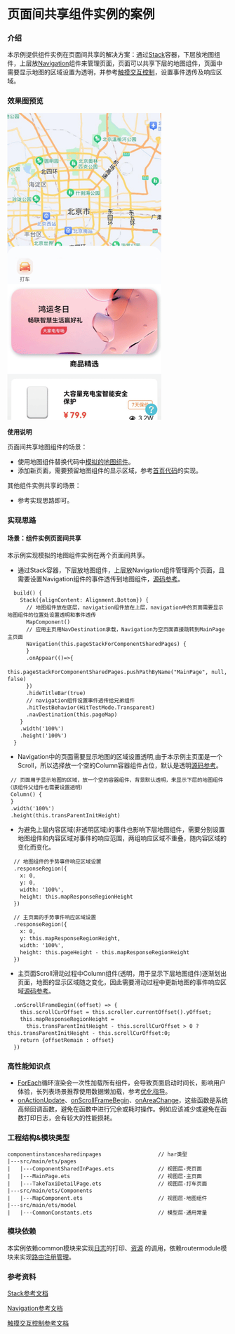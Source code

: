 # 页面间共享组件实例的案例

### 介绍

本示例提供组件实例在页面间共享的解决方案：通过[Stack](https://developer.huawei.com/consumer/cn/doc/harmonyos-references/ts-container-stack-0000001774280970)容器，下层放地图组件，上层放[Navigation](https://developer.huawei.com/consumer/cn/doc/harmonyos-references/ts-basic-components-navigation-0000001821000861)组件来管理页面，页面可以共享下层的地图组件，页面中需要显示地图的区域设置为透明，并参考[触摸交互控制](https://developer.huawei.com/consumer/cn/doc/harmonyos-references/6_31_u89e6_u6478_u4ea4_u4e92_u63a7_u5236-0000001821000817)，设置事件透传及响应区域。
### 效果图预览

![](../../product/entry/src/main/resources/base/media/component_instance_shared_in_pages.gif)

**使用说明**

页面间共享地图组件的场景：
- 使用地图组件替换代码中[模拟的地图组件](src/main/ets/components/MapComponent.ets)。
- 添加新页面，需要预留地图组件的显示区域，参考[首页代码](src/main/ets/pages/MainPage.ets)的实现。

其他组件实例共享的场景：
- 参考实现思路即可。

### 实现思路
#### 场景：组件实例页面间共享

本示例实现模拟的地图组件实例在两个页面间共享。

- 通过Stack容器，下层放地图组件，上层放Navigation组件管理两个页面，且需要设置Navigation组件的事件透传到地图组件，[源码参考](src/main/ets/pages/ComponentSharedInPages.ets)。
```
  build() {
    Stack({alignContent: Alignment.Bottom}) {
      // 地图组件放在底层，navigation组件放在上层，navigation中的页面需要显示地图组件的位置处设置透明和事件透传
      MapComponent()
      // 应用主页用NavDestination承载，Navigation为空页面直接跳转到MainPage主页面
      Navigation(this.pageStackForComponentSharedPages) {
      }
      .onAppear(()=>{
        this.pageStackForComponentSharedPages.pushPathByName("MainPage", null, false)
      })
      .hideTitleBar(true)
      // navigation组件设置事件透传给兄弟组件
      .hitTestBehavior(HitTestMode.Transparent)
      .navDestination(this.pageMap)
    }
    .width('100%')
    .height('100%')
  }
```
- Navigation中的页面需要显示地图的区域设置透明,由于本示例主页面是一个Scroll，所以选择放一个空的Column容器组件占位，默认是透明[源码参考](src/main/ets/pages/MainPage.ets)。
```
 // 页面用于显示地图的区域，放一个空的容器组件，背景默认透明，来显示下层的地图组件（该组件父组件也需要设置透明）
 Column() {
 }
 .width('100%')
 .height(this.transParentInitHeight)
```
- 为避免上层内容区域(非透明区域)的事件也影响下层地图组件，需要分别设置地图组件和内容区域对事件的响应范围，两组响应区域不重叠，随内容区域的变化而变化。
```
  // 地图组件的手势事件响应区域设置
  .responseRegion({
    x: 0,
    y: 0,
    width: '100%',
    height: this.mapResponseRegionHeight
  })
```
```
  // 主页面的手势事件响应区域设置
  .responseRegion({
    x: 0,
    y: this.mapResponseRegionHeight,
    width: '100%',
    height: this.pageHeight - this.mapResponseRegionHeight
  })
```
- 主页面Scroll滑动过程中Column组件(透明，用于显示下层地图组件)逐渐划出页面，地图的显示区域随之变化，因此需要滑动过程中更新地图的事件响应区域[源码参考](src/main/ets/pages/MainPage.ets)。
```
  .onScrollFrameBegin((offset) => {
    this.scrollCurOffset = this.scroller.currentOffset().yOffset;
    this.mapResponseRegionHeight =
      this.transParentInitHeight - this.scrollCurOffset > 0 ? this.transParentInitHeight - this.scrollCurOffset:0;
    return {offsetRemain : offset}
  })
```
### 高性能知识点
- [ForEach](https://developer.huawei.com/consumer/cn/doc/harmonyos-guides-V2/arkts-rendering-control-foreach-0000001524537153-V2)循环渲染会一次性加载所有组件，会导致页面启动时间长，影响用户体验，长列表场景推荐使用数据懒加载，参考[优化指导](https://developer.huawei.com/consumer/cn/doc/harmonyos-guides/best-practices-long-list-0000001728333749)。
- [onActionUpdate](https://developer.huawei.com/consumer/cn/doc/harmonyos-references/ts-basic-gestures-pangesture-0000001774280890#ZH-CN_TOPIC_0000001774280890__事件)、[onScrollFrameBegin](https://developer.huawei.com/consumer/cn/doc/harmonyos-references/ts-container-scroll-0000001821000913#ZH-CN_TOPIC_0000001821000913__事件)、[onAreaChange](https://developer.huawei.com/consumer/cn/doc/harmonyos-references/ts-universal-component-area-change-event-0000001820880805)，这些函数是系统高频回调函数，避免在函数中进行冗余或耗时操作。例如应该减少或避免在函数打印日志，会有较大的性能损耗。

### 工程结构&模块类型

   ```
   componentinstancesharedinpages                  // har类型
   |---src/main/ets/pages
   |   |---ComponentSharedInPages.ets              // 视图层-壳页面 
   |   |---MainPage.ets                            // 视图层-主页面
   |   |---TakeTaxiDetailPage.ets                  // 视图层-打车页面
   |---src/main/ets/Components
   |   |---MapComponent.ets                        // 视图层-地图组件 
   |---src/main/ets/model
   |   |---CommonConstants.ets                     // 模型层-通用常量 
   ```

### 模块依赖
本实例依赖common模块来实现[日志](../../common/utils/src/main/ets/log/Logger.ets)的打印、[资源](../../common/utils/src/main/resources/base/element)
的调用，依赖routermodule模块来实现[路由注册管理](../routermodule/Index.ets)。

### 参考资料
[Stack参考文档](https://developer.huawei.com/consumer/cn/doc/harmonyos-references/ts-container-stack-0000001774280970)

[Navigation参考文档](https://developer.huawei.com/consumer/cn/doc/harmonyos-references/ts-basic-components-navigation-0000001821000861)

[触摸交互控制参考文档](https://developer.huawei.com/consumer/cn/doc/harmonyos-references/6_31_u89e6_u6478_u4ea4_u4e92_u63a7_u5236-0000001821000817)